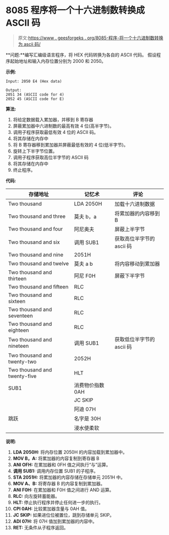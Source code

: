 # 8085 程序将一个十六进制数转换成 ASCII 码

> 原文:[https://www . geesforgeks . org/8085-程序-将一个十六进制数转换为 ascii 码/](https://www.geeksforgeeks.org/8085-program-to-convert-an-hexadecimal-number-into-ascii-code/)

**问题:**编写汇编级语言程序，将 HEX 代码转换为各自的 ASCII 代码。
假设程序起始地址和输入内存位置分别为 2000 和 2050。

**示例:**

```
Input: 2050 E4 (Hex data)

Output:
2051 34 (ASCII code for 4)
2052 45 (ASCII code for E) 
```

**算法:**

1.  将给定数据载入累加器，并移到 B 寄存器
2.  屏蔽累加器中六进制数的最高有效 4 位(高半字节)。
3.  调用子程序获取最低有效 4 位的 ASCII 码。
4.  将其存储在内存中
5.  将 B 寄存器移到累加器并屏蔽最低有效的 4 位(低半字节)。
6.  旋转上下半字节位置。
7.  调用子程序获取高位半字节的 ASCII 码
8.  将其存储在内存中
9.  终止程序。

**代码:**

<center>

| 存储地址 | 记忆术 | 评论 |
| --- | --- | --- |
| Two thousand | LDA 2050H | 加载十六进制数据 |
| Two thousand and three | 莫夫 b，a | 将累加器的内容移到 B |
| Two thousand and four | 阿尼奥夫 | 屏蔽上半字节 |
| Two thousand and six | 调用 SUB1 | 获取高位半字节的 ascii 码 |
| Two thousand and nine | 2051H |  |
| Two thousand and twelve | 莫夫 a b | 将内容移动到累加器 |
| Two thousand and thirteen | 阿尼 F0H | 屏蔽下半字节 |
| Two thousand and fifteen | RLC |  |
| Two thousand and sixteen | RLC |  |
| Two thousand and seventeen | RLC |  |
| Two thousand and eighteen | RLC |  |
| Two thousand and nineteen | 调用 SUB1 | 获取低位半字节的 ascii 码 |
| Two thousand and twenty-two | 2052H |  |
| Two thousand and twenty-five | HLT |  |
| SUB1 | 消费物价指数 0AH |  |
|  | JC SKIP |  |
|  | 阿迪 07H |  |
| 跳跃 | 名字是 30H |  |
|  | 浸水使柔软 |  |

</center>

**说明:**

1.  **LDA 2050H:** 将内存位置 2050H 的内容加载到累加器中。
2.  **MOV B，A:** 将累加器的内容复制到寄存器 B
3.  **ANI OFH:** 在累加器和 0FH 值之间执行“与”运算。
4.  **调用 SUB1:** 调用内存位置 SUB1 的子程序。
5.  **STA 2051H:** 将累加器的内容存储在存储单元 2051H 中。
6.  **MOV A、B:** 将寄存器 B 的内容复制到累加器。
7.  **ANI F0H:** 在累加器和 F0H 值之间进行 AND 运算。
8.  **RLC:** 向左旋转蓄能器。
9.  **HLT:** 停止执行程序并停止任何进一步的执行。
10.  **CPI 0AH:** 比较累加器含量与 0AH 值。
11.  **JC SKIP:** 如果进位位被置位，跳到存储单元 SKIP。
12.  **ADI 07H:** 将 07H 值加到累加器的内容中。
13.  **RET:** 无条件从子程序返回。